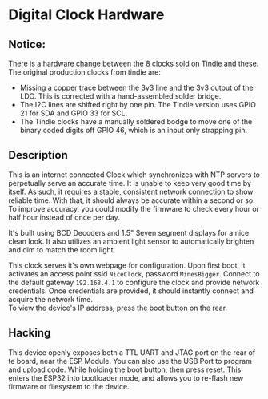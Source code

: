 # Digital Clock Hardware

## Notice:
There is a hardware change between the 8 clocks sold on Tindie and these. The original production clocks from tindie are:  
- Missing a copper trace between the 3v3 line and the 3v3 output of the LDO. This is corrected with a hand-assembled solder bridge.  
- The I2C lines are shifted right by one pin. The Tindie version uses GPIO 21 for SDA and GPIO 33 for SCL.  
- The Tindie clocks have a manually soldered bodge to move one of the binary coded digits off GPIO 46, which is an input only strapping pin.

## Description
This is an internet connected Clock which synchronizes with NTP servers to perpetually serve an accurate time. It is unable to keep very good time by itself. As such, it requires a stable, consistent network connection to show reliable time. With that, it should always be accurate within a second or so. To improve accuracy, you could modify the firmware to check every hour or half hour instead of once per day.  

It's built using BCD Decoders and 1.5" Seven segment displays for a nice clean look. It also utilizes an ambient light sensor to automatically brighten and dim to match the room light.  

This clock serves it's own webpage for configuration. Upon first boot, it activates an access point ssid `NiceClock`, password `MinesBigger`. Connect to the default gateway `192.168.4.1` to configure the clock and provide network credentials. Once credentials are provided, it should instantly connect and acquire the network time.  
To view the device's IP address, press the boot button on the rear.

## Hacking
This device openly exposes both a TTL UART and JTAG port on the rear of te board, near the ESP Module. You can also use the USB Port to program and upload code. While holding the boot button, then press reset. This enters the ESP32 into bootloader mode, and allows you to re-flash new firmware or filesystem to the device.